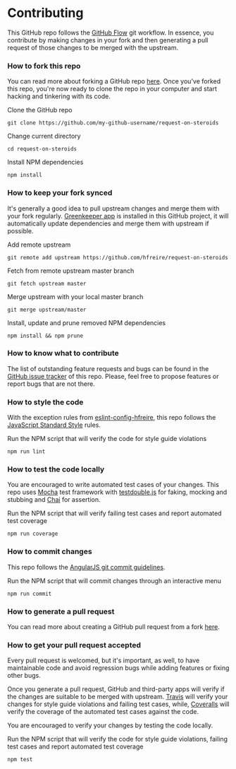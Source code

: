 # Contributing
This GitHub repo follows the [GitHub Flow](https://guides.github.com/introduction/flow/) git workflow. In essence, you contribute by making changes in your fork and then generating a pull request of those changes to be merged with the upstream. 

### How to fork this repo
You can read more about forking a GitHub repo [here](https://help.github.com/articles/fork-a-repo). Once you've forked this repo, you're now ready to clone the repo in your computer and start hacking and tinkering with its code.

Clone the GitHub repo
```
git clone https://github.com/my-github-username/request-on-steroids
```

Change current directory
```
cd request-on-steroids
```

Install NPM dependencies
```
npm install
```

### How to keep your fork synced
It's generally a good idea to pull upstream changes and merge them with your fork regularly. [Greenkeeper app](https://github.com/marketplace/greenkeeper) is installed in this GitHub project, it will automatically update dependencies and merge them with upstream if possible.

Add remote upstream
```
git remote add upstream https://github.com/hfreire/request-on-steroids
```

Fetch from remote upstream master branch
```
git fetch upstream master
```

Merge upstream with your local master branch
```
git merge upstream/master
```

Install, update and prune removed NPM dependencies
```
npm install && npm prune
```

### How to know what to contribute
The list of outstanding feature requests and bugs can be found in the [GitHub issue tracker](https://github.com/hfreire/request-on-steroids/issues) of this repo. Please, feel free to propose features or report bugs that are not there.

### How to style the code
With the exception rules from [eslint-config-hfreire](https://github.com/hfreire/eslint-config-hfreire), this repo follows the [JavaScript Standard Style](https://standardjs.com/) rules.

Run the NPM script that will verify the code for style guide violations
```
npm run lint
```

### How to test the code locally
You are encouraged to write automated test cases of your changes. This repo uses [Mocha](https://mochajs.org/) test framework with [testdouble.js](https://github.com/testdouble/testdouble.js) for faking, mocking and stubbing and [Chai](http://chaijs.com) for assertion.

Run the NPM script that will verify failing test cases and report automated test coverage
```
npm run coverage
```

### How to commit changes
This repo follows the [AngularJS git commit guidelines](https://github.com/angular/angular.js/blob/master/DEVELOPERS.md#commits).

Run the NPM script that will commit changes through an interactive menu
```
npm run commit
```

### How to generate a pull request
You can read more about creating a GitHub pull request from a fork [here](https://help.github.com/articles/creating-a-pull-request-from-a-fork).

### How to get your pull request accepted
Every pull request is welcomed, but it's important, as well, to have maintainable code and avoid regression bugs while adding features or fixing other bugs. 

Once you generate a pull request, GitHub and third-party apps will verify if the changes are suitable to be merged with upstream. [Travis](https://travis-ci.org/hfreire/request-on-steroids) will verify your changes for style guide violations and failing test cases, while, [Coveralls](https://coveralls.io/github/hfreire/request-on-steroids) will verify the coverage of the automated test cases against the code.

You are encouraged to verify your changes by testing the code locally.

Run the NPM script that will verify the code for style guide violations, failing test cases and report automated test coverage
```
npm test
```
